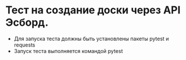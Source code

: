 # Тест на создание доски через API Эсборд.
- Для запуска теста должны быть установлены пакеты pytest и requests
- Запуск теста выполняется командой pytest
